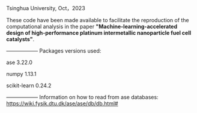 Tsinghua University, Oct，2023

These code have been made available to facilitate the reproduction of the computational analysis in the paper **"Machine-learning-accelerated design of high-performance platinum
intermetallic nanoparticle fuel cell catalysts"**.

——————
Packages versions used:

ase 3.22.0

numpy 1.13.1

scikit-learn 0.24.2

——————
Information on how to read from ase databases:
https://wiki.fysik.dtu.dk/ase/ase/db/db.html#
